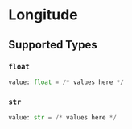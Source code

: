 # Longitude


## Supported Types

### `float`

```python
value: float = /* values here */
```

### `str`

```python
value: str = /* values here */
```

